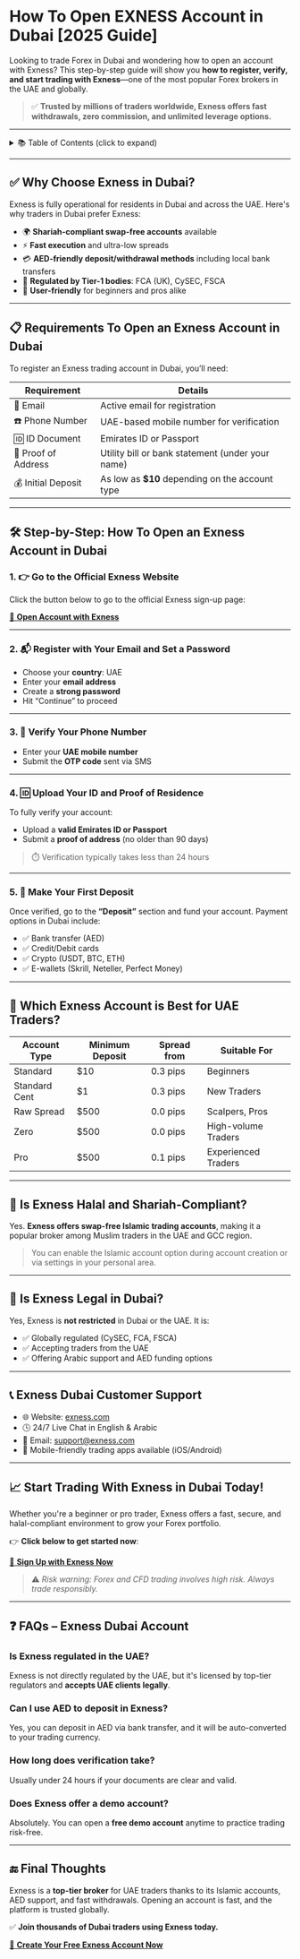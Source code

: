 
# How To Open EXNESS Account in Dubai [2025 Guide]

Looking to trade Forex in Dubai and wondering how to open an account with Exness? This step-by-step guide will show you **how to register, verify, and start trading with Exness**—one of the most popular Forex brokers in the UAE and globally.

> ✅ **Trusted by millions of traders worldwide, Exness offers fast withdrawals, zero commission, and unlimited leverage options.**

---

<details>
<summary>📚 Table of Contents (click to expand)</summary>

- [✅ Why Choose Exness in Dubai?](#-why-choose-exness-in-dubai)
- [📋 Requirements To Open an Exness Account in Dubai](#-requirements-to-open-an-exness-account-in-dubai)
- [🛠️ Step-by-Step: How To Open an Exness Account in Dubai](#️-step-by-step-how-to-open-an-exness-account-in-dubai)
  - [1. 👉 Go to the Official Exness Website](#1--go-to-the-official-exness-website)
  - [2. 📬 Register with Your Email and Set a Password](#2--register-with-your-email-and-set-a-password)
  - [3. 📱 Verify Your Phone Number](#3--verify-your-phone-number)
  - [4. 🆔 Upload Your ID and Proof of Residence](#4--upload-your-id-and-proof-of-residence)
  - [5. 💸 Make Your First Deposit](#5--make-your-first-deposit)
- [💼 Which Exness Account is Best for UAE Traders?](#-which-exness-account-is-best-for-uae-traders)
- [🕋 Is Exness Halal and Shariah-Compliant?](#-is-exness-halal-and-shariah-compliant)
- [🔐 Is Exness Legal in Dubai?](#-is-exness-legal-in-dubai)
- [📞 Exness Dubai Customer Support](#-exness-dubai-customer-support)
- [📈 Start Trading With Exness in Dubai Today!](#-start-trading-with-exness-in-dubai-today)
- [❓ FAQs – Exness Dubai Account](#-faqs--exness-dubai-account)
- [🔚 Final Thoughts](#-final-thoughts)

</details>

---


## ✅ Why Choose Exness in Dubai?

Exness is fully operational for residents in Dubai and across the UAE. Here's why traders in Dubai prefer Exness:

- 🌍 **Shariah-compliant swap-free accounts** available  
- ⚡ **Fast execution** and ultra-low spreads  
- 💳 **AED-friendly deposit/withdrawal methods** including local bank transfers  
- 🧾 **Regulated by Tier-1 bodies**: FCA (UK), CySEC, FSCA  
- 🧠 **User-friendly** for beginners and pros alike  

---

## 📋 Requirements To Open an Exness Account in Dubai

To register an Exness trading account in Dubai, you’ll need:

| Requirement            | Details                                            |
|------------------------|----------------------------------------------------|
| 📧 Email               | Active email for registration                      |
| ☎️ Phone Number        | UAE-based mobile number for verification            |
| 🆔 ID Document         | Emirates ID or Passport                             |
| 🧾 Proof of Address    | Utility bill or bank statement (under your name)   |
| 💰 Initial Deposit     | As low as **$10** depending on the account type    |

---

## 🛠️ Step-by-Step: How To Open an Exness Account in Dubai

### 1. 👉 Go to the Official Exness Website

Click the button below to go to the official Exness sign-up page:

[🔗 **Open Account with Exness**](https://one.exnesstrack.org/boarding/sign-up/a/english23)

---

### 2. 📬 Register with Your Email and Set a Password

- Choose your **country**: UAE  
- Enter your **email address**  
- Create a **strong password**  
- Hit “Continue” to proceed

---

### 3. 📱 Verify Your Phone Number

- Enter your **UAE mobile number**  
- Submit the **OTP code** sent via SMS  

---

### 4. 🆔 Upload Your ID and Proof of Residence

To fully verify your account:

- Upload a **valid Emirates ID or Passport**  
- Submit a **proof of address** (no older than 90 days)

> ⏱️ Verification typically takes less than 24 hours

---

### 5. 💸 Make Your First Deposit

Once verified, go to the **“Deposit”** section and fund your account. Payment options in Dubai include:

- ✅ Bank transfer (AED)  
- ✅ Credit/Debit cards  
- ✅ Crypto (USDT, BTC, ETH)  
- ✅ E-wallets (Skrill, Neteller, Perfect Money)

---

## 💼 Which Exness Account is Best for UAE Traders?

| Account Type     | Minimum Deposit | Spread from | Suitable For        |
|------------------|------------------|-------------|---------------------|
| Standard         | $10              | 0.3 pips    | Beginners           |
| Standard Cent    | $1               | 0.3 pips    | New Traders         |
| Raw Spread       | $500             | 0.0 pips    | Scalpers, Pros      |
| Zero             | $500             | 0.0 pips    | High-volume Traders |
| Pro              | $500             | 0.1 pips    | Experienced Traders |

---

## 🕋 Is Exness Halal and Shariah-Compliant?

Yes. **Exness offers swap-free Islamic trading accounts**, making it a popular broker among Muslim traders in the UAE and GCC region.

> You can enable the Islamic account option during account creation or via settings in your personal area.

---

## 🔐 Is Exness Legal in Dubai?

Yes, Exness is **not restricted** in Dubai or the UAE. It is:

- ✅ Globally regulated (CySEC, FCA, FSCA)  
- ✅ Accepting traders from the UAE  
- ✅ Offering Arabic support and AED funding options  

---

## 📞 Exness Dubai Customer Support

- 🌐 Website: [exness.com](https://one.exnesstrack.org/a/english23)  
- 🕓 24/7 Live Chat in English & Arabic  
- 📧 Email: support@exness.com  
- 📱 Mobile-friendly trading apps available (iOS/Android)

---

## 📈 Start Trading With Exness in Dubai Today!

Whether you're a beginner or pro trader, Exness offers a fast, secure, and halal-compliant environment to grow your Forex portfolio.

👉 **Click below to get started now**:

[🎯 **Sign Up with Exness Now**](https://one.exnesstrack.org/boarding/sign-up/a/english23)

> ⚠️ *Risk warning: Forex and CFD trading involves high risk. Always trade responsibly.*

---

## ❓ FAQs – Exness Dubai Account

### Is Exness regulated in the UAE?
Exness is not directly regulated by the UAE, but it's licensed by top-tier regulators and **accepts UAE clients legally**.

### Can I use AED to deposit in Exness?
Yes, you can deposit in AED via bank transfer, and it will be auto-converted to your trading currency.

### How long does verification take?
Usually under 24 hours if your documents are clear and valid.

### Does Exness offer a demo account?
Absolutely. You can open a **free demo account** anytime to practice trading risk-free.

---

## 🔚 Final Thoughts

Exness is a **top-tier broker** for UAE traders thanks to its Islamic accounts, AED support, and fast withdrawals. Opening an account is fast, and the platform is trusted globally.

✅ **Join thousands of Dubai traders using Exness today.**

[🚀 **Create Your Free Exness Account Now**](https://one.exnesstrack.org/boarding/sign-up/a/english23)

